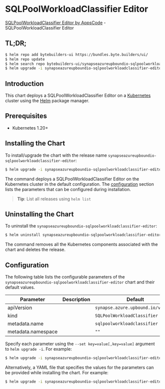 # SQLPoolWorkloadClassifier Editor

[SQLPoolWorkloadClassifier Editor by AppsCode](https://byte.builders) - SQLPoolWorkloadClassifier Editor

## TL;DR;

```bash
$ helm repo add bytebuilders-ui https://bundles.byte.builders/ui/
$ helm repo update
$ helm search repo bytebuilders-ui/synapseazureupboundio-sqlpoolworkloadclassifier-editor --version=v0.4.18
$ helm upgrade -i synapseazureupboundio-sqlpoolworkloadclassifier-editor bytebuilders-ui/synapseazureupboundio-sqlpoolworkloadclassifier-editor -n default --create-namespace --version=v0.4.18
```

## Introduction

This chart deploys a SQLPoolWorkloadClassifier Editor on a [Kubernetes](http://kubernetes.io) cluster using the [Helm](https://helm.sh) package manager.

## Prerequisites

- Kubernetes 1.20+

## Installing the Chart

To install/upgrade the chart with the release name `synapseazureupboundio-sqlpoolworkloadclassifier-editor`:

```bash
$ helm upgrade -i synapseazureupboundio-sqlpoolworkloadclassifier-editor bytebuilders-ui/synapseazureupboundio-sqlpoolworkloadclassifier-editor -n default --create-namespace --version=v0.4.18
```

The command deploys a SQLPoolWorkloadClassifier Editor on the Kubernetes cluster in the default configuration. The [configuration](#configuration) section lists the parameters that can be configured during installation.

> **Tip**: List all releases using `helm list`

## Uninstalling the Chart

To uninstall the `synapseazureupboundio-sqlpoolworkloadclassifier-editor`:

```bash
$ helm uninstall synapseazureupboundio-sqlpoolworkloadclassifier-editor -n default
```

The command removes all the Kubernetes components associated with the chart and deletes the release.

## Configuration

The following table lists the configurable parameters of the `synapseazureupboundio-sqlpoolworkloadclassifier-editor` chart and their default values.

|     Parameter      | Description |                    Default                    |
|--------------------|-------------|-----------------------------------------------|
| apiVersion         |             | <code>synapse.azure.upbound.io/v1beta1</code> |
| kind               |             | <code>SQLPoolWorkloadClassifier</code>        |
| metadata.name      |             | <code>sqlpoolworkloadclassifier</code>        |
| metadata.namespace |             | <code>""</code>                               |


Specify each parameter using the `--set key=value[,key=value]` argument to `helm upgrade -i`. For example:

```bash
$ helm upgrade -i synapseazureupboundio-sqlpoolworkloadclassifier-editor bytebuilders-ui/synapseazureupboundio-sqlpoolworkloadclassifier-editor -n default --create-namespace --version=v0.4.18 --set apiVersion=synapse.azure.upbound.io/v1beta1
```

Alternatively, a YAML file that specifies the values for the parameters can be provided while
installing the chart. For example:

```bash
$ helm upgrade -i synapseazureupboundio-sqlpoolworkloadclassifier-editor bytebuilders-ui/synapseazureupboundio-sqlpoolworkloadclassifier-editor -n default --create-namespace --version=v0.4.18 --values values.yaml
```
